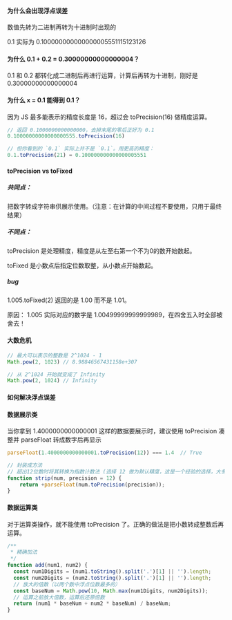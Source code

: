 #### 为什么会出现浮点误差

数值先转为二进制再转为十进制时出现的

0.1 实际为 0.100000000000000005551115123126



#### 为什么 0.1 + 0.2 = 0.30000000000000004？

0.1 和 0.2 都转化成二进制后再进行运算，计算后再转为十进制，刚好是 0.30000000000000004




#### 为什么 x = 0.1 能得到 0.1？

因为 JS 最多能表示的精度长度是 16，超过会 toPrecision(16) 做精度运算。
```js
// 返回 0.1000000000000000，去掉末尾的零后正好为 0.1
0.10000000000000000555.toPrecision(16)

// 但你看到的 `0.1` 实际上并不是 `0.1`。用更高的精度：
0.1.toPrecision(21) = 0.100000000000000005551
```



#### toPrecision vs toFixed


##### 共同点：

把数字转成字符串供展示使用。（注意：在计算的中间过程不要使用，只用于最终结果）


##### 不同点：

toPrecision 是处理精度，精度是从左至右第一个不为0的数开始数起。

toFixed 是小数点后指定位数取整，从小数点开始数起。


##### bug

1.005.toFixed(2) 返回的是 1.00 而不是 1.01。

原因： 1.005 实际对应的数字是 1.00499999999999989，在四舍五入时全部被舍去！


#### 大数危机


```js
// 最大可以表示的整数是 2^1024 - 1
Math.pow(2, 1023) // 8.98846567431158e+307

// 从 2^1024 开始就变成了 Infinity
Math.pow(2, 1024) // Infinity
```


#### 如何解决浮点误差


#### 数据展示类

当你拿到 1.4000000000000001 这样的数据要展示时，建议使用 toPrecision 凑整并 parseFloat 转成数字后再显示
```js
parseFloat(1.4000000000000001.toPrecision(12)) === 1.4  // True

// 封装成方法
// 超出12位数时将其转换为指数计数法 (选择 12 做为默认精度，这是一个经验的选择，大多场景够用)
function strip(num, precision = 12) {
    return +parseFloat(num.toPrecision(precision));
}
```

#### 数据运算类

对于运算类操作，就不能使用 toPrecision 了。正确的做法是把小数转成整数后再运算。
```js
/**
 * 精确加法
 */
function add(num1, num2) {
  const num1Digits = (num1.toString().split('.')[1] || '').length;
  const num2Digits = (num2.toString().split('.')[1] || '').length;
  // 放大的倍数（以两个数中浮点位数最多的）
  const baseNum = Math.pow(10, Math.max(num1Digits, num2Digits));
  // 运算之前放大倍数，运算后还原倍数
  return (num1 * baseNum + num2 * baseNum) / baseNum;
}
```